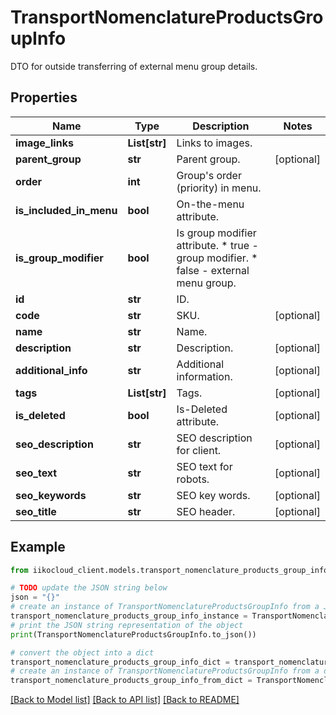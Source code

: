 # TransportNomenclatureProductsGroupInfo

DTO for outside transferring of external menu group details.

## Properties

Name | Type | Description | Notes
------------ | ------------- | ------------- | -------------
**image_links** | **List[str]** | Links to images. | 
**parent_group** | **str** | Parent group. | [optional] 
**order** | **int** | Group&#39;s order (priority) in menu. | 
**is_included_in_menu** | **bool** | On-the-menu attribute. | 
**is_group_modifier** | **bool** | Is group modifier attribute.  * true - group modifier.  * false - external menu group. | 
**id** | **str** | ID. | 
**code** | **str** | SKU. | [optional] 
**name** | **str** | Name. | 
**description** | **str** | Description. | [optional] 
**additional_info** | **str** | Additional information. | [optional] 
**tags** | **List[str]** | Tags. | [optional] 
**is_deleted** | **bool** | Is-Deleted attribute. | [optional] 
**seo_description** | **str** | SEO description for client. | [optional] 
**seo_text** | **str** | SEO text for robots. | [optional] 
**seo_keywords** | **str** | SEO key words. | [optional] 
**seo_title** | **str** | SEO header. | [optional] 

## Example

```python
from iikocloud_client.models.transport_nomenclature_products_group_info import TransportNomenclatureProductsGroupInfo

# TODO update the JSON string below
json = "{}"
# create an instance of TransportNomenclatureProductsGroupInfo from a JSON string
transport_nomenclature_products_group_info_instance = TransportNomenclatureProductsGroupInfo.from_json(json)
# print the JSON string representation of the object
print(TransportNomenclatureProductsGroupInfo.to_json())

# convert the object into a dict
transport_nomenclature_products_group_info_dict = transport_nomenclature_products_group_info_instance.to_dict()
# create an instance of TransportNomenclatureProductsGroupInfo from a dict
transport_nomenclature_products_group_info_from_dict = TransportNomenclatureProductsGroupInfo.from_dict(transport_nomenclature_products_group_info_dict)
```
[[Back to Model list]](../README.md#documentation-for-models) [[Back to API list]](../README.md#documentation-for-api-endpoints) [[Back to README]](../README.md)


